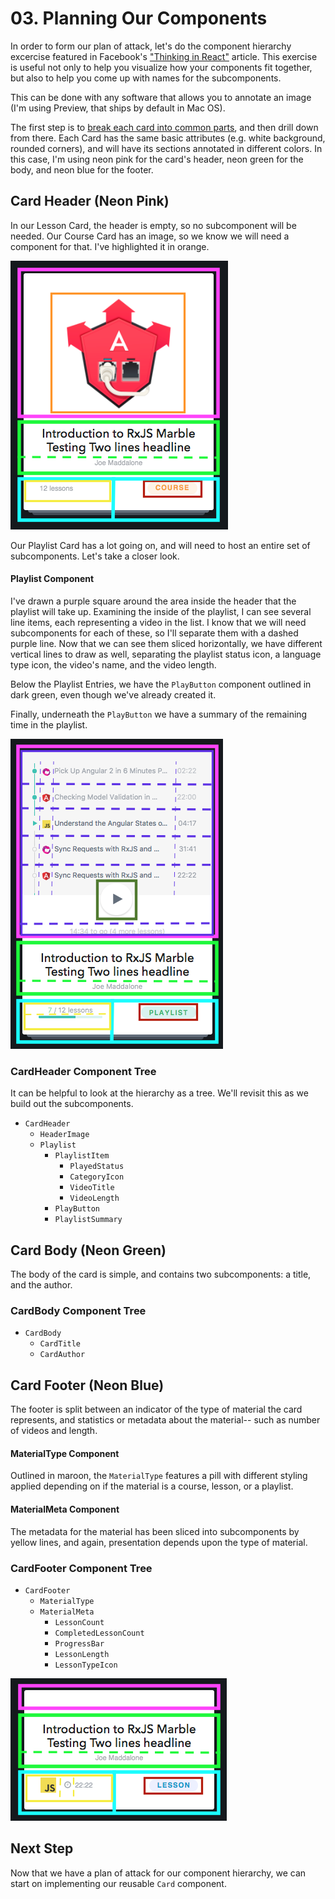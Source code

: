 # 03. Planning Our Components

In order to form our plan of attack, let's do the component hierarchy excercise featured in Facebook's ["Thinking in React"](https://facebook.github.io/react/docs/thinking-in-react.html) article. This exercise is useful not only to help you visualize how your components fit together, but also to help you come up with names for the subcomponents.

This can be done with any software that allows you to annotate an image (I'm using Preview, that ships by default in Mac OS).

The first step is to [break each card into common parts](./allcards.png), and then drill down from there. Each Card has the same basic attributes (e.g. white background, rounded corners), and will have its sections annotated in different colors. In this case, I'm using neon pink for the card's header, neon green for the body, and neon blue for the footer.

## Card Header (Neon Pink)
In our Lesson Card, the header is empty, so no subcomponent will be needed. Our Course Card has an image, so we know we will need a component for that. I've highlighted it in orange.

![](./coursecard-hierarchy.png)

Our Playlist Card has a lot going on, and will need to host an entire set of subcomponents. Let's take a closer look.

#### Playlist Component
I've drawn a purple square around the area inside the header that the playlist will take up. Examining the inside of the playlist, I can see several line items, each representing a video in the list. I know that we will need subcomponents for each of these, so I'll separate them with a dashed purple line. Now that we can see them sliced horizontally, we have different vertical lines to draw as well, separating the playlist status icon, a language type icon, the video's name, and the video length.

Below the Playlist Entries, we have the `PlayButton` component outlined in dark green, even though we've already created it.

Finally, underneath the `PlayButton` we have a summary of the remaining time in the playlist.

![](./playlistcard-hierarchy.png)

### CardHeader Component Tree
It can be helpful to look at the hierarchy as a tree. We'll revisit this as we build out the subcomponents.

* `CardHeader`
  - `HeaderImage`
  - `Playlist`
    - `PlaylistItem`
      - `PlayedStatus`
      - `CategoryIcon`
      - `VideoTitle`
      - `VideoLength`
    - `PlayButton`
    - `PlaylistSummary`

## Card Body (Neon Green)
The body of the card is simple, and contains two subcomponents: a title, and the author.

### CardBody Component Tree
* `CardBody`
  - `CardTitle`
  - `CardAuthor`

## Card Footer (Neon Blue)
The footer is split between an indicator of the type of material the card represents, and statistics or metadata about the material-- such as number of videos and length.

#### MaterialType Component
Outlined in maroon, the `MaterialType` features a pill with different styling applied depending on if the material is a course, lesson, or a playlist.

#### MaterialMeta Component
The metadata for the material has been sliced into subcomponents by yellow lines, and again, presentation depends upon the type of material.

### CardFooter Component Tree
* `CardFooter`
  - `MaterialType`
  - `MaterialMeta`
    - `LessonCount`
    - `CompletedLessonCount`
    - `ProgressBar`
    - `LessonLength`
    - `LessonTypeIcon`

![](./lessoncard-hierarchy.png)

## Next Step
Now that we have a plan of attack for our component hierarchy, we can start on implementing our reusable `Card` component.
